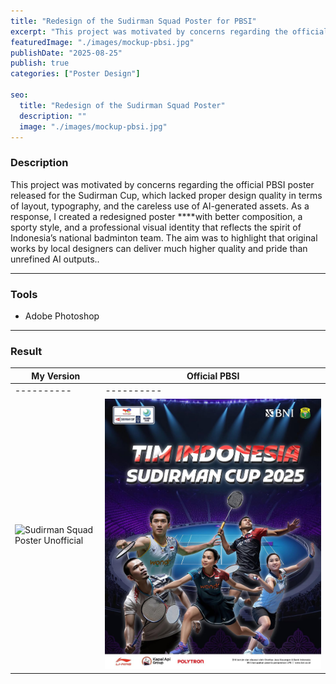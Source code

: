 ```yaml
---
title: "Redesign of the Sudirman Squad Poster for PBSI"
excerpt: "This project was motivated by concerns regarding the official PBSI poster released ..."
featuredImage: "./images/mockup-pbsi.jpg"
publishDate: "2025-08-25"
publish: true
categories: ["Poster Design"]

seo:
  title: "Redesign of the Sudirman Squad Poster"
  description: ""
  image: "./images/mockup-pbsi.jpg"
---
```


### Description
This project was motivated by concerns regarding the official PBSI poster released for the Sudirman Cup, which lacked proper design quality in terms of layout, typography, and the careless use of AI-generated assets. As a response, I created a redesigned poster ****with better composition, a sporty style, and a professional visual identity that reflects the spirit of Indonesia’s national badminton team. The aim was to highlight that original works by local designers can deliver much higher quality and pride than unrefined AI outputs..

---

### Tools
- Adobe Photoshop

---

### Result
|My Version|Official PBSI|
|----------|----------|
|----------|----------|
| ![Sudirman Squad Poster Unofficial](./images/poster-pbsi.png) | ![Sudirman Squad Poster Official](./images/pbsi.jpg) |